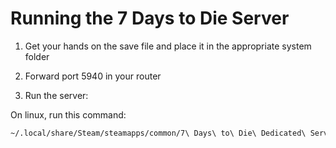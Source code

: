 
# Running the 7 Days to Die Server

1. Get your hands on the save file and place it in the appropriate system folder

2. Forward port 5940 in your router

3. Run the server:

On linux, run this command:

```sh
~/.local/share/Steam/steamapps/common/7\ Days\ to\ Die\ Dedicated\ Server/startserver.sh -configfile=serverconfig.xml
```
